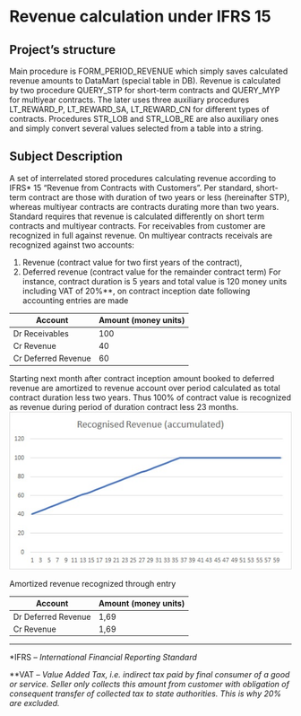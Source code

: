 # Revenue calculation under IFRS 15
## **Project’s structure**
Main procedure is FORM_PERIOD_REVENUE which simply saves calculated revenue amounts to DataMart (special table in DB). Revenue is calculated by two procedure QUERY_STP for short-term contracts and QUERY_MYP for multiyear contracts. The later uses three auxiliary procedures LT_REWARD_P, LT_REWARD_SA, LT_REWARD_CN for different types of contracts. Procedures STR_LOB and STR_LOB_RE are also auxiliary ones and simply convert several values selected from a table into a string.

## **Subject Description**
A set of interrelated stored procedures calculating revenue according to IFRS* 15 “Revenue from Contracts with Customers”. Per standard, short-term contract are those with duration of two years or less (hereinafter STP), whereas multiyear contracts are contracts durating more than two years.
Standard requires that revenue is calculated differently on short term contracts and multiyear contracts. For receivables from customer are recognized in full against revenue. On multiyear contracts receivals are recognized against two accounts:

1)	Revenue (contract value for two first years of the contract),
2)	Deferred revenue (contract value for the remainder contract term) 
For instance, contract duration is 5 years and total value is 120 money units including VAT of 20%**, on contract inception date following accounting entries are made

| Account	                         | Amount (money units) |
|----------------------------------|----------------------|
|Dr Receivables	                   |                  100 |
|        Cr Revenue                |                   40 |
|        Cr Deferred Revenue       |                   60 |                                      


Starting next month after contract inception amount booked to deferred revenue are amortized to revenue account over period calculated as total contract duration less two years. Thus 100% of contract value is recognized as revenue during period of duration contract less 23 months. 
 ![Scheme #1](Accumulated_revenue.jpg)

Amortized revenue recognized through entry

| Account	                         | Amount (money units) |
|----------------------------------|----------------------|
|Dr Deferred Revenue	             |                 1,69 |
|        Cr Revenue                |                 1,69 |

__________________________________________________________________________________________
*IFRS – *International Financial Reporting Standard*

**VAT – *Value Added Tax, i.e. indirect tax paid by final consumer of a good or service. Seller only collects this amount from customer with obligation of consequent transfer of collected tax to state authorities. This is why 20% are excluded.*
